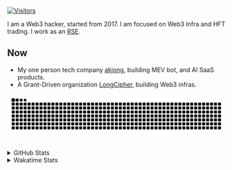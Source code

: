 <!-- markdownlint-disable MD041 MD010 MD033 -->
[![Visitors](https://api.visitorbadge.io/api/daily?path=Akagi201%2FAkagi201&label=Visitors%20Today&countColor=%2337d67a)](https://visitorbadge.io/status?path=Akagi201%2FAkagi201)

I am a Web3 hacker, started from 2017. I am focused on Web3 Infra and HFT trading.
I work as an [RSE](https://us-rse.org/about/what-is-an-rse/).

## Now

* My one person tech company [akjong](https://github.com/akjong), building MEV bot, and AI SaaS products.
* A Grant-Driven organization [LongCipher](https://github.com/longcipher), building Web3 infras.

[![github contribution grid snake animation](https://raw.githubusercontent.com/Akagi201/Akagi201/output/github-contribution-grid-snake.svg#gh-light-mode-only)](https://github.com/Akagi201)

<details>
<summary>GitHub Stats</summary>
  <a href="https://github.com/Akagi201"><img alt="Profile Detail" src="https://raw.githubusercontent.com/Akagi201/Akagi201/master/profile-summary-card-output/dracula/0-profile-details.svg" /></a>
  <a href="https://github.com/Akagi201"><img alt="Github Stats" src="https://raw.githubusercontent.com/Akagi201/Akagi201/master/profile-summary-card-output/dracula/3-stats.svg" /></a>
  <a href="https://github.com/Akagi201"><img alt="Lang By Commits" src="https://raw.githubusercontent.com/Akagi201/Akagi201/master/profile-summary-card-output/dracula/2-most-commit-language.svg" /></a>
</details>

<details>
<summary>Wakatime Stats</summary>
<br>

<!--START_SECTION:waka-->

```txt
From: 13 September 2025 - To: 20 September 2025

Total Time: 1 hr 7 mins

Rust       30 mins         ███████████▒░░░░░░░░░░░░░   45.70 %
Other      23 mins         ████████▓░░░░░░░░░░░░░░░░   34.75 %
sh         10 mins         ████░░░░░░░░░░░░░░░░░░░░░   15.40 %
Markdown   1 min           ▓░░░░░░░░░░░░░░░░░░░░░░░░   02.96 %
Text       0 secs          ▒░░░░░░░░░░░░░░░░░░░░░░░░   01.19 %
```

<!--END_SECTION:waka-->

</details>
